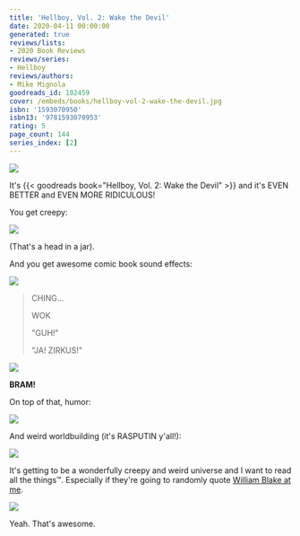 ```yaml
---
title: 'Hellboy, Vol. 2: Wake the Devil'
date: 2020-04-11 00:00:00
generated: true
reviews/lists:
- 2020 Book Reviews
reviews/series:
- Hellboy
reviews/authors:
- Mike Mignola
goodreads_id: 102459
cover: /embeds/books/hellboy-vol-2-wake-the-devil.jpg
isbn: '1593070950'
isbn13: '9781593070953'
rating: 5
page_count: 144
series_index: [2]
---
```

![](/embeds/books/attachments/hellboy-vol-2-wake-the-devil-x-1.jpg)  

It's {{< goodreads book="Hellboy, Vol. 2: Wake the Devil" >}} and it's EVEN BETTER and EVEN MORE RIDICULOUS!  

<!--more-->

You get creepy:  

![](/embeds/books/attachments/hellboy-vol-2-wake-the-devil-x-2.jpg)  

(That's a head in a jar).  

And you get awesome comic book sound effects:  

![](/embeds/books/attachments/hellboy-vol-2-wake-the-devil-x-3.jpg)  

> CHING...  
>
> WOK  
>
> "GUH!"  
>
> "JA! ZIRKUS!"  

![](/embeds/books/attachments/hellboy-vol-2-wake-the-devil-x-4.jpg)  

**BRAM!**  

On top of that, humor:  

![](/embeds/books/attachments/hellboy-vol-2-wake-the-devil-x-5.jpg)  

And weird worldbuilding (it's RASPUTIN y'all!):  

![](/embeds/books/attachments/hellboy-vol-2-wake-the-devil-x-6.jpg)  

It's getting to be a wonderfully creepy and weird universe and I want to read all the things™. Especially if they're going to randomly quote [William Blake at me](https://blog.jverkamp.com/2020/02/18/the-complete-poetry-and-prose/).  

![](/embeds/books/attachments/hellboy-vol-2-wake-the-devil-x-7.jpg)  

Yeah. That's awesome.